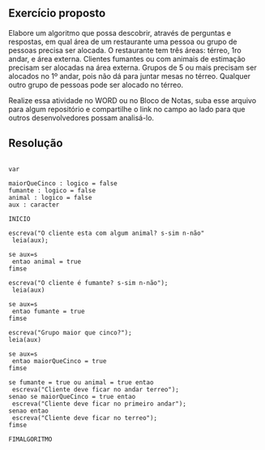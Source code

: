 ## Exercício proposto

Elabore um algoritmo que possa descobrir, através de perguntas e respostas, em qual área de um restaurante uma pessoa ou grupo de pessoas precisa ser alocada.
O restaurante tem três áreas: térreo, 1ro andar, e área externa.
Clientes fumantes ou com animais de estimação precisam ser alocadas na área externa.
Grupos de 5 ou mais precisam ser alocados no 1º andar, pois não dá para juntar mesas no térreo.
Qualquer outro grupo de pessoas pode ser alocado no térreo. 

Realize essa atividade no WORD ou no Bloco de Notas, suba esse arquivo para algum repositório e compartilhe o link no campo ao lado para que outros desenvolvedores possam analisá-lo.

## Resolução


```

var

maiorQueCinco : logico = false
fumante : logico = false
animal : logico = false
aux : caracter

INICIO

escreva("O cliente esta com algum animal? s-sim n-não"
 leia(aux);

se aux=s
 entao animal = true
fimse

escreva("O cliente é fumante? s-sim n-não");
 leia(aux)

se aux=s
 entao fumante = true
fimse

escreva("Grupo maior que cinco?");
leia(aux)

se aux=s
 entao maiorQueCinco = true
fimse

se fumante = true ou animal = true entao
 escreva("Cliente deve ficar no andar terreo");
senao se maiorQueCinco = true entao
 escreva("Cliente deve ficar no primeiro andar");
senao entao
 escreva("Cliente deve ficar no terreo");
fimse

FIMALGORITMO

```

